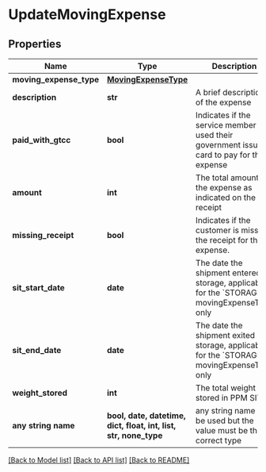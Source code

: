 # UpdateMovingExpense


## Properties
Name | Type | Description | Notes
------------ | ------------- | ------------- | -------------
**moving_expense_type** | [**MovingExpenseType**](MovingExpenseType.md) |  | 
**description** | **str** | A brief description of the expense | 
**paid_with_gtcc** | **bool** | Indicates if the service member used their government issued card to pay for the expense | 
**amount** | **int** | The total amount of the expense as indicated on the receipt | 
**missing_receipt** | **bool** | Indicates if the customer is missing the receipt for their expense. | 
**sit_start_date** | **date** | The date the shipment entered storage, applicable for the &#x60;STORAGE&#x60; movingExpenseType only | [optional] 
**sit_end_date** | **date** | The date the shipment exited storage, applicable for the &#x60;STORAGE&#x60; movingExpenseType only | [optional] 
**weight_stored** | **int** | The total weight stored in PPM SIT | [optional] 
**any string name** | **bool, date, datetime, dict, float, int, list, str, none_type** | any string name can be used but the value must be the correct type | [optional]

[[Back to Model list]](../README.md#documentation-for-models) [[Back to API list]](../README.md#documentation-for-api-endpoints) [[Back to README]](../README.md)


